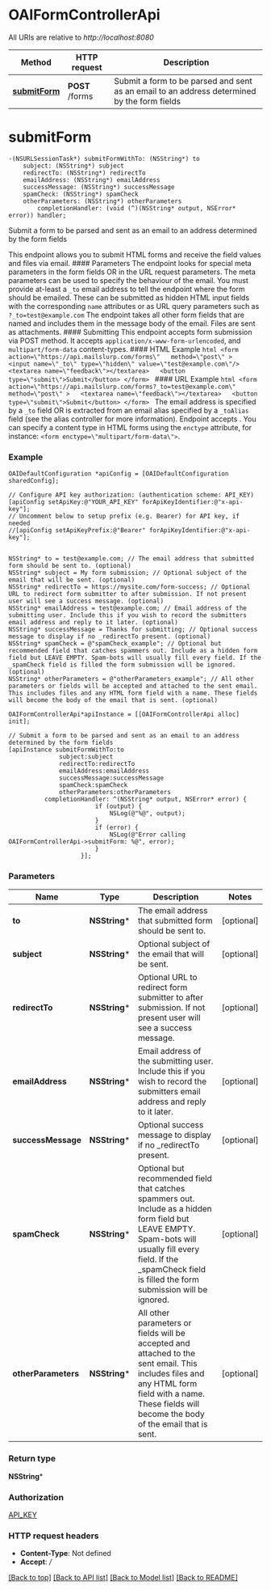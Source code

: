 # OAIFormControllerApi

All URIs are relative to *http://localhost:8080*

Method | HTTP request | Description
------------- | ------------- | -------------
[**submitForm**](OAIFormControllerApi#submitform) | **POST** /forms | Submit a form to be parsed and sent as an email to an address determined by the form fields


# **submitForm**
```objc
-(NSURLSessionTask*) submitFormWithTo: (NSString*) to
    subject: (NSString*) subject
    redirectTo: (NSString*) redirectTo
    emailAddress: (NSString*) emailAddress
    successMessage: (NSString*) successMessage
    spamCheck: (NSString*) spamCheck
    otherParameters: (NSString*) otherParameters
        completionHandler: (void (^)(NSString* output, NSError* error)) handler;
```

Submit a form to be parsed and sent as an email to an address determined by the form fields

This endpoint allows you to submit HTML forms and receive the field values and files via email.   #### Parameters The endpoint looks for special meta parameters in the form fields OR in the URL request parameters. The meta parameters can be used to specify the behaviour of the email.   You must provide at-least a `_to` email address to tell the endpoint where the form should be emailed. These can be submitted as hidden HTML input fields with the corresponding `name` attributes or as URL query parameters such as `?_to=test@example.com`  The endpoint takes all other form fields that are named and includes them in the message body of the email. Files are sent as attachments.  #### Submitting This endpoint accepts form submission via POST method. It accepts `application/x-www-form-urlencoded`, and `multipart/form-data` content-types.  #### HTML Example ```html <form    action=\"https://api.mailslurp.com/forms\"   method=\"post\" >   <input name=\"_to\" type=\"hidden\" value=\"test@example.com\"/>   <textarea name=\"feedback\"></textarea>   <button type=\"submit\">Submit</button> </form> ```  #### URL Example ```html <form    action=\"https://api.mailslurp.com/forms?_to=test@example.com\"   method=\"post\" >   <textarea name=\"feedback\"></textarea>   <button type=\"submit\">Submit</button> </form> ```    The email address is specified by a `_to` field OR is extracted from an email alias specified by a `_toAlias` field (see the alias controller for more information).  Endpoint accepts .  You can specify a content type in HTML forms using the `enctype` attribute, for instance: `<form enctype=\"multipart/form-data\">`.  

### Example 
```objc
OAIDefaultConfiguration *apiConfig = [OAIDefaultConfiguration sharedConfig];

// Configure API key authorization: (authentication scheme: API_KEY)
[apiConfig setApiKey:@"YOUR_API_KEY" forApiKeyIdentifier:@"x-api-key"];
// Uncomment below to setup prefix (e.g. Bearer) for API key, if needed
//[apiConfig setApiKeyPrefix:@"Bearer" forApiKeyIdentifier:@"x-api-key"];


NSString* to = test@example.com; // The email address that submitted form should be sent to. (optional)
NSString* subject = My form submission; // Optional subject of the email that will be sent. (optional)
NSString* redirectTo = https://mysite.com/form-success; // Optional URL to redirect form submitter to after submission. If not present user will see a success message. (optional)
NSString* emailAddress = test@example.com; // Email address of the submitting user. Include this if you wish to record the submitters email address and reply to it later. (optional)
NSString* successMessage = Thanks for submitting; // Optional success message to display if no _redirectTo present. (optional)
NSString* spamCheck = @"spamCheck_example"; // Optional but recommended field that catches spammers out. Include as a hidden form field but LEAVE EMPTY. Spam-bots will usually fill every field. If the _spamCheck field is filled the form submission will be ignored. (optional)
NSString* otherParameters = @"otherParameters_example"; // All other parameters or fields will be accepted and attached to the sent email. This includes files and any HTML form field with a name. These fields will become the body of the email that is sent. (optional)

OAIFormControllerApi*apiInstance = [[OAIFormControllerApi alloc] init];

// Submit a form to be parsed and sent as an email to an address determined by the form fields
[apiInstance submitFormWithTo:to
              subject:subject
              redirectTo:redirectTo
              emailAddress:emailAddress
              successMessage:successMessage
              spamCheck:spamCheck
              otherParameters:otherParameters
          completionHandler: ^(NSString* output, NSError* error) {
                        if (output) {
                            NSLog(@"%@", output);
                        }
                        if (error) {
                            NSLog(@"Error calling OAIFormControllerApi->submitForm: %@", error);
                        }
                    }];
```

### Parameters

Name | Type | Description  | Notes
------------- | ------------- | ------------- | -------------
 **to** | **NSString***| The email address that submitted form should be sent to. | [optional] 
 **subject** | **NSString***| Optional subject of the email that will be sent. | [optional] 
 **redirectTo** | **NSString***| Optional URL to redirect form submitter to after submission. If not present user will see a success message. | [optional] 
 **emailAddress** | **NSString***| Email address of the submitting user. Include this if you wish to record the submitters email address and reply to it later. | [optional] 
 **successMessage** | **NSString***| Optional success message to display if no _redirectTo present. | [optional] 
 **spamCheck** | **NSString***| Optional but recommended field that catches spammers out. Include as a hidden form field but LEAVE EMPTY. Spam-bots will usually fill every field. If the _spamCheck field is filled the form submission will be ignored. | [optional] 
 **otherParameters** | **NSString***| All other parameters or fields will be accepted and attached to the sent email. This includes files and any HTML form field with a name. These fields will become the body of the email that is sent. | [optional] 

### Return type

**NSString***

### Authorization

[API_KEY](../README#API_KEY)

### HTTP request headers

 - **Content-Type**: Not defined
 - **Accept**: */*

[[Back to top]](#) [[Back to API list]](../README#documentation-for-api-endpoints) [[Back to Model list]](../README#documentation-for-models) [[Back to README]](../README)

